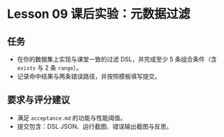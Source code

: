 # Lesson 09 课后实验：元数据过滤

## 任务
- 在你的数据集上实现与课堂一致的过滤 DSL，并完成至少 5 条组合条件（含 `exists` 与 2 条 `range`）。
- 记录命中结果与两条错误路径，并按照模板填写提交。

## 要求与评分建议
- 满足 `acceptance.md` 的功能与性能阈值。
- 提交包含：DSL JSON、运行截图、错误输出截图与反思。
